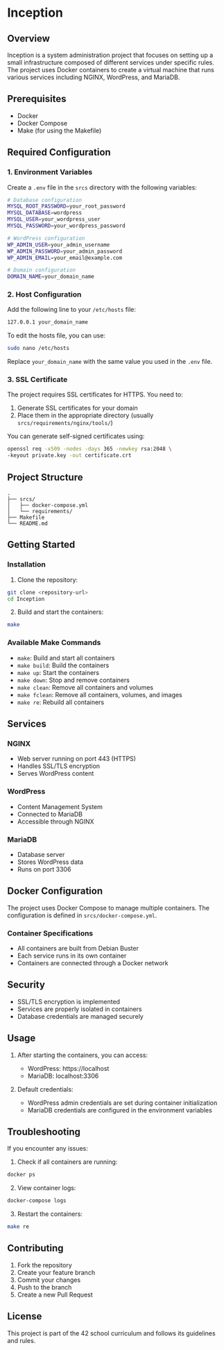 # Inception

## Overview
Inception is a system administration project that focuses on setting up a small infrastructure composed of different services under specific rules. The project uses Docker containers to create a virtual machine that runs various services including NGINX, WordPress, and MariaDB.

## Prerequisites
- Docker
- Docker Compose
- Make (for using the Makefile)

## Required Configuration

### 1. Environment Variables
Create a `.env` file in the `srcs` directory with the following variables:
```bash
# Database configuration
MYSQL_ROOT_PASSWORD=your_root_password
MYSQL_DATABASE=wordpress
MYSQL_USER=your_wordpress_user
MYSQL_PASSWORD=your_wordpress_password

# WordPress configuration
WP_ADMIN_USER=your_admin_username
WP_ADMIN_PASSWORD=your_admin_password
WP_ADMIN_EMAIL=your_email@example.com

# Domain configuration
DOMAIN_NAME=your_domain_name
```

### 2. Host Configuration
Add the following line to your `/etc/hosts` file:
```bash
127.0.0.1 your_domain_name
```

To edit the hosts file, you can use:
```bash
sudo nano /etc/hosts
```

Replace `your_domain_name` with the same value you used in the `.env` file.

### 3. SSL Certificate
The project requires SSL certificates for HTTPS. You need to:
1. Generate SSL certificates for your domain
2. Place them in the appropriate directory (usually `srcs/requirements/nginx/tools/`)

You can generate self-signed certificates using:
```bash
openssl req -x509 -nodes -days 365 -newkey rsa:2048 \
-keyout private.key -out certificate.crt
```

## Project Structure
```
.
├── srcs/
│   ├── docker-compose.yml
│   └── requirements/
├── Makefile
└── README.md
```

## Getting Started

### Installation
1. Clone the repository:
```bash
git clone <repository-url>
cd Inception
```

2. Build and start the containers:
```bash
make
```

### Available Make Commands
- `make`: Build and start all containers
- `make build`: Build the containers
- `make up`: Start the containers
- `make down`: Stop and remove containers
- `make clean`: Remove all containers and volumes
- `make fclean`: Remove all containers, volumes, and images
- `make re`: Rebuild all containers

## Services

### NGINX
- Web server running on port 443 (HTTPS)
- Handles SSL/TLS encryption
- Serves WordPress content

### WordPress
- Content Management System
- Connected to MariaDB
- Accessible through NGINX

### MariaDB
- Database server
- Stores WordPress data
- Runs on port 3306

## Docker Configuration
The project uses Docker Compose to manage multiple containers. The configuration is defined in `srcs/docker-compose.yml`.

### Container Specifications
- All containers are built from Debian Buster
- Each service runs in its own container
- Containers are connected through a Docker network

## Security
- SSL/TLS encryption is implemented
- Services are properly isolated in containers
- Database credentials are managed securely

## Usage
1. After starting the containers, you can access:
   - WordPress: https://localhost
   - MariaDB: localhost:3306

2. Default credentials:
   - WordPress admin credentials are set during container initialization
   - MariaDB credentials are configured in the environment variables

## Troubleshooting
If you encounter any issues:
1. Check if all containers are running:
```bash
docker ps
```

2. View container logs:
```bash
docker-compose logs
```

3. Restart the containers:
```bash
make re
```

## Contributing
1. Fork the repository
2. Create your feature branch
3. Commit your changes
4. Push to the branch
5. Create a new Pull Request

## License
This project is part of the 42 school curriculum and follows its guidelines and rules.
